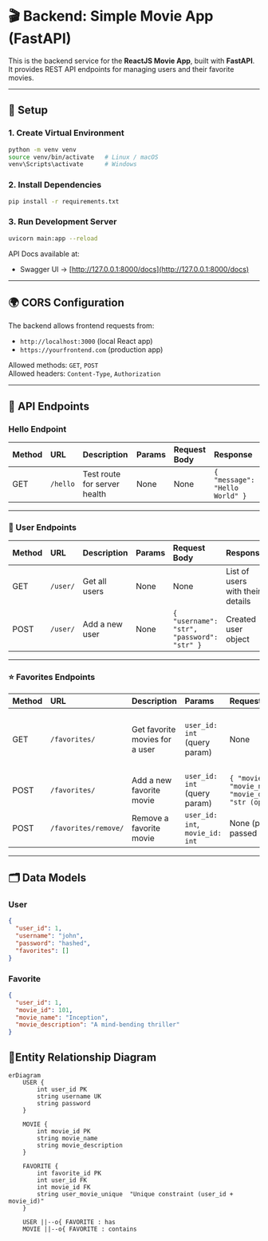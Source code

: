 # 🎬 Backend: Simple Movie App (FastAPI)

This is the backend service for the **ReactJS Movie App**, built with **FastAPI**.  
It provides REST API endpoints for managing users and their favorite movies.

---

## 🚀 Setup

### 1. Create Virtual Environment

```bash
python -m venv venv
source venv/bin/activate   # Linux / macOS
venv\Scripts\activate      # Windows
```

### 2. Install Dependencies

```bash
pip install -r requirements.txt
```

### 3. Run Development Server

```bash
uvicorn main:app --reload
```

API Docs available at:

- Swagger UI → [http://127.0.0.1:8000/docs](http://127.0.0.1:8000/docs)

---

## 🌍 CORS Configuration

The backend allows frontend requests from:

- `http://localhost:3000` (local React app)
- `https://yourfrontend.com` (production app)

Allowed methods: `GET`, `POST`  
Allowed headers: `Content-Type`, `Authorization`

---

## 📌 API Endpoints

### Hello Endpoint

| Method | URL      | Description                  | Params | Request Body | Response                       |
| :----- | :------- | :--------------------------- | :----- | :----------- | :----------------------------- |
| GET    | `/hello` | Test route for server health | None   | None         | `{ "message": "Hello World" }` |

---

### 👤 User Endpoints

| Method | URL      | Description    | Params | Request Body                               | Response                         |
| :----- | :------- | :------------- | :----- | :----------------------------------------- | :------------------------------- |
| GET    | `/user/` | Get all users  | None   | None                                       | List of users with their details |
| POST   | `/user/` | Add a new user | None   | `{ "username": "str", "password": "str" }` | Created user object              |

---

### ⭐ Favorites Endpoints

| Method | URL                  | Description                    | Params                          | Request Body                                                                      | Response                                   |
| :----- | :------------------- | :----------------------------- | :------------------------------ | :-------------------------------------------------------------------------------- | :----------------------------------------- |
| GET    | `/favorites/`        | Get favorite movies for a user | `user_id: int` (query param)    | None                                                                              | List of favorite movies with movie details |
| POST   | `/favorites/`        | Add a new favorite movie       | `user_id: int` (query param)    | `{ "movie_id": int, "movie_name": "str", "movie_description": "str (optional)" }` | Created favorite entry                     |
| POST   | `/favorites/remove/` | Remove a favorite movie        | `user_id: int`, `movie_id: int` | None (params are passed in query)                                                 | `{ "status": "removed" }`                  |

---

## 🗂️ Data Models

### User

```json
{
  "user_id": 1,
  "username": "john",
  "password": "hashed",
  "favorites": []
}
```

### Favorite

```json
{
  "user_id": 1,
  "movie_id": 101,
  "movie_name": "Inception",
  "movie_description": "A mind-bending thriller"
}
```

## 📝Entity Relationship Diagram

```mermaid
erDiagram
    USER {
        int user_id PK
        string username UK
        string password
    }

    MOVIE {
        int movie_id PK
        string movie_name
        string movie_description
    }

    FAVORITE {
        int favorite_id PK
        int user_id FK
        int movie_id FK
        string user_movie_unique  "Unique constraint (user_id + movie_id)"
    }

    USER ||--o{ FAVORITE : has
    MOVIE ||--o{ FAVORITE : contains

```
